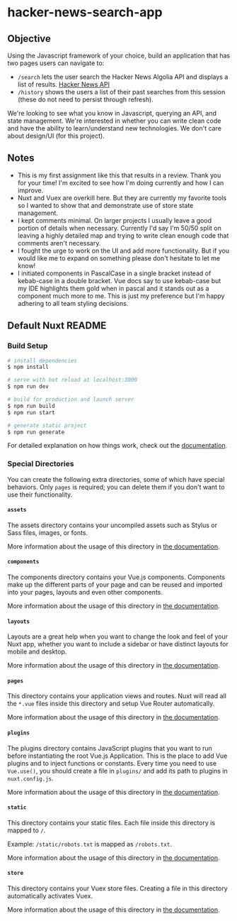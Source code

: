 # hacker-news-search-app

## Objective

Using the Javascript framework of your choice, build an application that has two pages users can navigate to:

- `/search` lets the user search the Hacker News Algolia API and displays a list of results. [Hacker News API](https://hn.algolia.com/api)
- `/history` shows the users a list of their past searches from this session (these do not need to persist through refresh).

We're looking to see what you know in Javascript, querying an API, and state management. We're interested in whether you can write clean code and have the ability to learn/understand new technologies. We don't care about design/UI (for this project).

## Notes

- This is my first assignment like this that results in a review. Thank you for your time! I'm excited to see how I'm doing currently and how I can improve.
- Nuxt and Vuex are overkill here. But they are currently my favorite tools so I wanted to show that and demonstrate use of store state management.
- I kept comments minimal. On larger projects I usually leave a good portion of details when necessary. Currently I'd say I'm 50/50 split on leaving a highly detailed map and trying to write clean enough code that comments aren't necessary.
- I fought the urge to work on the UI and add more functionality. But if you would like me to expand on something please don't hesitate to let me know!
- I initiated components in PascalCase in a single bracket instead of kebab-case in a double bracket. Vue docs say to use kebab-case but my IDE highlights them gold when in pascal and it stands out as a component much more to me. This is just my preference but I'm happy adhering to all team styling decisions.

## Default Nuxt README

### Build Setup

```bash
# install dependencies
$ npm install

# serve with hot reload at localhost:3000
$ npm run dev

# build for production and launch server
$ npm run build
$ npm run start

# generate static project
$ npm run generate
```

For detailed explanation on how things work, check out the [documentation](https://nuxtjs.org).

### Special Directories

You can create the following extra directories, some of which have special behaviors. Only `pages` is required; you can delete them if you don't want to use their functionality.

#### `assets`

The assets directory contains your uncompiled assets such as Stylus or Sass files, images, or fonts.

More information about the usage of this directory in [the documentation](https://nuxtjs.org/docs/2.x/directory-structure/assets).

#### `components`

The components directory contains your Vue.js components. Components make up the different parts of your page and can be reused and imported into your pages, layouts and even other components.

More information about the usage of this directory in [the documentation](https://nuxtjs.org/docs/2.x/directory-structure/components).

#### `layouts`

Layouts are a great help when you want to change the look and feel of your Nuxt app, whether you want to include a sidebar or have distinct layouts for mobile and desktop.

More information about the usage of this directory in [the documentation](https://nuxtjs.org/docs/2.x/directory-structure/layouts).

#### `pages`

This directory contains your application views and routes. Nuxt will read all the `*.vue` files inside this directory and setup Vue Router automatically.

More information about the usage of this directory in [the documentation](https://nuxtjs.org/docs/2.x/get-started/routing).

#### `plugins`

The plugins directory contains JavaScript plugins that you want to run before instantiating the root Vue.js Application. This is the place to add Vue plugins and to inject functions or constants. Every time you need to use `Vue.use()`, you should create a file in `plugins/` and add its path to plugins in `nuxt.config.js`.

More information about the usage of this directory in [the documentation](https://nuxtjs.org/docs/2.x/directory-structure/plugins).

#### `static`

This directory contains your static files. Each file inside this directory is mapped to `/`.

Example: `/static/robots.txt` is mapped as `/robots.txt`.

More information about the usage of this directory in [the documentation](https://nuxtjs.org/docs/2.x/directory-structure/static).

#### `store`

This directory contains your Vuex store files. Creating a file in this directory automatically activates Vuex.

More information about the usage of this directory in [the documentation](https://nuxtjs.org/docs/2.x/directory-structure/store).
